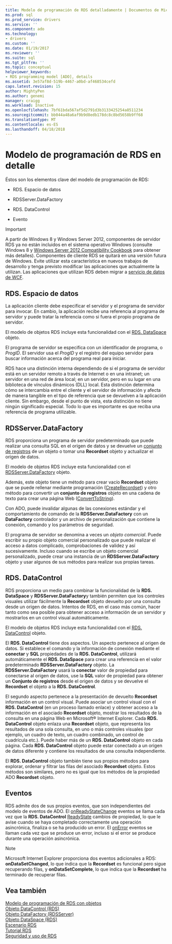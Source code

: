 ```yaml
---
title: Modelo de programación de RDS detalladamente | Documentos de Microsoft
ms.prod: sql
ms.prod_service: drivers
ms.service: ''
ms.component: ado
ms.technology:
- drivers
ms.custom: ''
ms.date: 01/19/2017
ms.reviewer: ''
ms.suite: sql
ms.tgt_pltfrm: ''
ms.topic: conceptual
helpviewer_keywords:
- RDS programming model [ADO], details
ms.assetid: 3e57af8d-519b-4467-a0bd-af468534cefd
caps.latest.revision: 15
author: MightyPen
ms.author: genemi
manager: craigg
ms.workload: Inactive
ms.openlocfilehash: 7bf61bda567af5d2791d3b3133425254a8511234
ms.sourcegitcommit: bb044a48a6af9b9d8edb178dc8c8bd5658b9ff68
ms.translationtype: MT
ms.contentlocale: es-ES
ms.lasthandoff: 04/18/2018
---
```

# <a name="rds-programming-model-in-detail"></a>Modelo de programación de RDS en detalle
Éstos son los elementos clave del modelo de programación de RDS:  
  
-   RDS. Espacio de datos  
  
-   RDSServer.DataFactory  
  
-   RDS. DataControl  
  
-   Evento  
  
> [!IMPORTANT]
>  A partir de Windows 8 y Windows Server 2012, componentes de servidor RDS ya no están incluidos en el sistema operativo Windows (consulte Windows 8 y [Windows Server 2012 Compatibility Cookbook](https://www.microsoft.com/en-us/download/details.aspx?id=27416) para obtener más detalles). Componentes de cliente RDS se quitará en una versión futura de Windows. Evite utilizar esta característica en nuevos trabajos de desarrollo y tenga previsto modificar las aplicaciones que actualmente la utilizan. Las aplicaciones que utilizan RDS deben migrar a [servicio de datos de WCF](http://go.microsoft.com/fwlink/?LinkId=199565).  
  
## <a name="rdsdataspace"></a>RDS. Espacio de datos  
 La aplicación cliente debe especificar el servidor y el programa de servidor para invocar. En cambio, la aplicación recibe una referencia al programa de servidor y puede tratar la referencia como si fuera el propio programa de servidor.  
  
 El modelo de objetos RDS incluye esta funcionalidad con el [RDS. DataSpace](../../../ado/reference/rds-api/dataspace-object-rds.md) objeto.  
  
 El programa de servidor se especifica con un identificador de programa, o *ProgID*. El servidor usa el *ProgID* y el registro del equipo servidor para buscar información acerca del programa real para iniciar.  
  
 RDS hace una distinción interna dependiendo de si el programa de servidor está en un servidor remoto a través de Internet o en una intranet; un servidor en una red de área local; en un servidor, pero en su lugar en una biblioteca de vínculos dinámicos (DLL) local. Esta distinción determina cómo se intercambia entre el cliente y el servidor de información y afecta de manera tangible en el tipo de referencia que se devuelven a la aplicación cliente. Sin embargo, desde el punto de vista, esta distinción no tiene ningún significado especial. Todo lo que es importante es que reciba una referencia de programa utilizable.  
  
## <a name="rdsserverdatafactory"></a>RDSServer.DataFactory  
 RDS proporciona un programa de servidor predeterminado que puede realizar una consulta SQL en el origen de datos y se devuelve un [conjunto de registros](../../../ado/reference/ado-api/recordset-object-ado.md) de un objeto o tomar una **Recordset** objeto y actualizar el origen de datos.  
  
 El modelo de objetos RDS incluye esta funcionalidad con el [RDSServer.DataFactory](../../../ado/reference/rds-api/datafactory-object-rdsserver.md) objeto.  
  
 Además, este objeto tiene un método para crear vacío **Recordset** objeto que se puede rellenar mediante programación ([CreateRecordset](../../../ado/reference/rds-api/createrecordset-method-rds.md)) y otro método para convertir un **conjunto de registros**  objeto en una cadena de texto para crear una página Web ([ConvertToString](../../../ado/reference/rds-api/converttostring-method-rds.md)).  
  
 Con ADO, puede invalidar algunas de las conexiones estándar y el comportamiento de comando de la **RDSServer.DataFactory** con un **DataFactory** controlador y un archivo de personalización que contiene la conexión, comando y los parámetros de seguridad.  
  
 El programa de servidor se denomina a veces un *objeto comercial*. Puede escribir su propio objeto comercial personalizado que puede realizar el acceso a datos complicado, comprobaciones de validez y así sucesivamente. Incluso cuando se escribe un objeto comercial personalizado, puede crear una instancia de un **RDSServer.DataFactory** objeto y usar algunos de sus métodos para realizar sus propias tareas.  
  
## <a name="rdsdatacontrol"></a>RDS. DataControl  
 RDS proporciona un medio para combinar la funcionalidad de la **RDS. DataSpace** y **RDSServer.DataFactory**y también permiten que los controles visuales utilizar fácilmente la **Recordset** objeto devuelto por una consulta desde un origen de datos. Intentos de RDS, en el caso más común, hacer tanto como sea posible para obtener acceso a información de un servidor y mostrarlos en un control visual automáticamente.  
  
 El modelo de objetos RDS incluye esta funcionalidad con el [RDS. DataControl](../../../ado/reference/rds-api/datacontrol-object-rds.md) objeto.  
  
 El **RDS. DataControl** tiene dos aspectos. Un aspecto pertenece al origen de datos. Si establece el comando y la información de conexión mediante el **conectar** y **SQL** propiedades de la **RDS. DataControl**, utilizará automáticamente el **RDS. DataSpace** para crear una referencia en el valor predeterminado **RDSServer.DataFactory** objeto. La **RDSServer.DataFactory** usará la **conectar** valor de propiedad para conectarse al origen de datos, use la **SQL** valor de propiedad para obtener un  **Conjunto de registros** desde el origen de datos y se devuelve el **Recordset** el objeto a la **RDS. DataControl**.  
  
 El segundo aspecto pertenece a la presentación de devuelto **Recordset** información en un control visual. Puede asociar un control visual con el **RDS. DataControl** (en un proceso llamado enlace) y obtener acceso a la información en el asociado **Recordset** objeto, mostrar los resultados de la consulta en una página Web en Microsoft® Internet Explorer. Cada **RDS. DataControl** objeto enlaza una **Recordset** objeto, que representa los resultados de una sola consulta, en uno o más controles visuales (por ejemplo, un cuadro de texto, un cuadro combinado, un control de cuadrícula etc.). Puede haber más de un **RDS. DataControl** objeto en cada página. Cada **RDS. DataControl** objeto puede estar conectado a un origen de datos diferente y contiene los resultados de una consulta independiente.  
  
 El **RDS. DataControl** objeto también tiene sus propios métodos para explorar, ordenar y filtrar las filas del asociado **Recordset** objeto. Estos métodos son similares, pero no es igual que los métodos de la propiedad ADO **Recordset** objeto.  
  
## <a name="events"></a>Eventos  
 RDS admite dos de sus propios eventos, que son independientes del modelo de eventos de ADO. El [onReadyStateChange](../../../ado/reference/rds-api/onreadystatechange-event-rds.md) eventos se llama cada vez que la **RDS. DataControl** [ReadyState](../../../ado/reference/rds-api/readystate-property-rds.md) cambios de propiedad, lo que le avise cuando se haya completado correctamente una operación asincrónica, finaliza o se ha producido un error. El [onError](../../../ado/reference/rds-api/onerror-event-rds.md) eventos se llaman cada vez que se produce un error, incluso si el error se produce durante una operación asincrónica.  
  
> [!NOTE]
>  Microsoft Internet Explorer proporciona dos eventos adicionales a RDS: **onDataSetChanged**, lo que indica que la **Recordset** es funcional pero sigue recuperando filas, y  **onDataSetComplete**, lo que indica que la **Recordset** ha terminado de recuperar filas.  
  
## <a name="see-also"></a>Vea también  
 [Modelo de programación de RDS con objetos](../../../ado/guide/remote-data-service/rds-programming-model-with-objects.md)   
 [Objeto DataControl (RDS)](../../../ado/reference/rds-api/datacontrol-object-rds.md)   
 [Objeto DataFactory (RDSServer)](../../../ado/reference/rds-api/datafactory-object-rdsserver.md)   
 [Objeto DataSpace (RDS)](../../../ado/reference/rds-api/dataspace-object-rds.md)   
 [Escenario RDS](../../../ado/guide/remote-data-service/rds-scenario.md)   
 [Tutorial RDS](../../../ado/guide/remote-data-service/rds-tutorial.md)   
 [Seguridad y uso de RDS](../../../ado/guide/remote-data-service/rds-usage-and-security.md)



